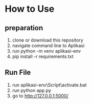 # How to Use

## preparation
1. clone or download this repository
1. navigate command line  to Aplikasi
1. run python -m venv aplikasi-env
1. pip install -r requirements.txt

## Run File
1. run aplikasi-env\Script\activate.bat
1. run python app.py
1. go to http://127.0.0.1:5000/
